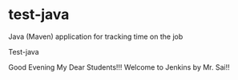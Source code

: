 # test-java
Java (Maven) application for tracking time on the job

Test-java

Good Evening My Dear Students!!! Welcome to Jenkins by Mr. Sai!!
